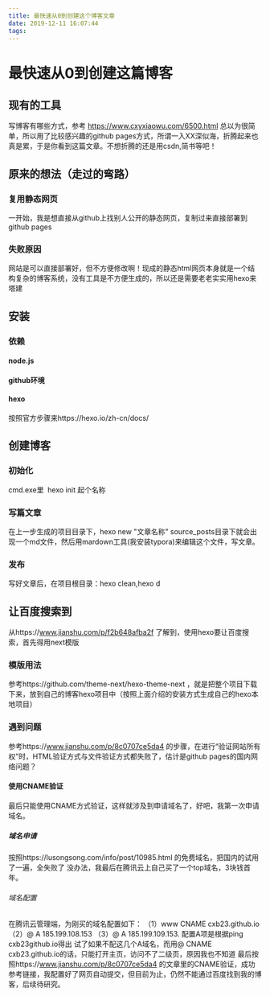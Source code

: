 ```yaml
---
title: 最快速从0到创建这个博客文章
date: 2019-12-11 16:07:44
tags:
---
```

# 最快速从0到创建这篇博客

## 现有的工具
写博客有哪些方式，参考 https://www.cxyxiaowu.com/6500.html
总以为很简单，所以用了比较感兴趣的github pages方式，所谓一入XX深似海，折腾起来也真是累，于是你看到这篇文章。不想折腾的还是用csdn,简书等吧！

## 原来的想法（走过的弯路）

### 复用静态网页

一开始，我是想直接从github上找别人公开的静态网页，复制过来直接部署到github pages

### 失败原因

网站是可以直接部署好，但不方便修改啊！现成的静态html网页本身就是一个结构复杂的博客系统，没有工具是不方便生成的，所以还是需要老老实实用hexo来塔建

## 安装

### 依赖

#### node.js

#### github环境

#### hexo

按照官方步骤来https://hexo.io/zh-cn/docs/


## 创建博客

### 初始化

cmd.exe里  hexo init 起个名称

### 写篇文章

在上一步生成的项目目录下，hexo new "文章名称"
source\_posts目录下就会出现一个md文件，然后用mardown工具(我安装typora)来编辑这个文件，写文章。

### 发布
写好文章后，在项目根目录：hexo clean,hexo d

## 让百度搜索到

从https://www.jianshu.com/p/f2b648afba2f 了解到，使用hexo要让百度搜索，首先得用next模版

### 模版用法

参考https://github.com/theme-next/hexo-theme-next ，就是把整个项目下载下来，放到自己的博客hexo项目中（按照上面介绍的安装方式生成自己的hexo本地项目）

### 遇到问题

参考https://www.jianshu.com/p/8c0707ce5da4 的步骤，在进行“验证网站所有权”时，HTML验证方式与文件验证方式都失败了，估计是github pages的国内网络问题？

#### 使用CNAME验证

最后只能使用CNAME方式验证，这样就涉及到申请域名了，好吧，我第一次申请域名。

##### 域名申请

按照https://lusongsong.com/info/post/10985.html 的免费域名，把国内的试用了一遍，全失败了
没办法，我最后在腾讯云上自己买了一个top域名，3块钱首年。

###### 域名配置

在腾讯云管理端，为刚买的域名配置如下：
（1）www CNAME cxb23.github.io 
（2）@ A 185.199.108.153
（3）@ A 185.199.109.153. 
配置A项是根据ping cxb23github.io得出
试了如果不配这几个A域名，而用@ CNAME cxb23.github.io的话，只能打开主页，访问不了二级页，原因我也不知道
最后按照https://www.jianshu.com/p/8c0707ce5da4 的文章里的CNAME验证，成功
参考链接，我配置好了网页自动提交，但目前为止，仍然不能通过百度找到我的博客，后续待研究。

